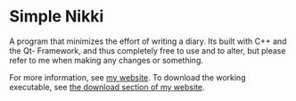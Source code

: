 # Simple Nikki
A program that minimizes the effort of writing a diary. 
Its built with C++ and the Qt- Framework, and thus completely free to use and to alter, but please refer to me when making any changes or something.

For more information, see [my website](https://sunburst275.jimdofree.com/software/simple-nikki/).
To download the working executable, see [the download section of my website](https://sunburst275.jimdofree.com/software/simple-nikki/download/).
